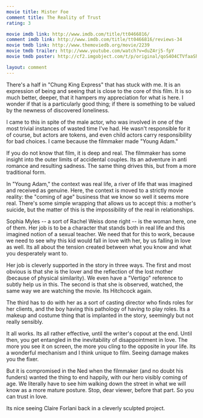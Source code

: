```yaml
---
movie title: Mister Foe
comment title: The Reality of Trust
rating: 3

movie imdb link: http://www.imdb.com/title/tt0466816/
comment imdb link: http://www.imdb.com/title/tt0466816/reviews-34
movie tmdb link: http://www.themoviedb.org/movie/2239
movie tmdb trailer: http://www.youtube.com/watch?v=duZ4rj5-fpY
movie tmdb poster: http://cf2.imgobject.com/t/p/original/qoS4O4CTVfaaShU6sOMPr5Yg9AF.jpg

layout: comment
---
```


There's a half in "Chung King Express" that has stuck with me. It is an expression of being and seeing that is close to the core of this film. It is so much better, deeper, that it hampers my appreciation for what is here. I wonder if that is a particularly good thing; if there is something to be valued by the newness of discovered loneliness. 

I came to this in spite of the male actor, who was involved in one of the most trivial instances of wasted time I've had. He wasn't responsible for it of course, but actors are tokens, and even child actors carry responsibility for bad choices. I came because the filmmaker made "Young Adam."

If you do not know that film, it is deep and real. The filmmaker has some insight into the outer limits of accidental couples. Its an adventure in anti romance and resulting sadness. The same thing drives this, but from a more traditional form.

In "Young Adam," the context was real life, a river of life that was imagined and received as genuine. Here, the context is moved to a strictly movie reality: the "coming of age" business that we know so well it seems more real. There's some simple wrapping that allows us to accept this: a mother's suicide, but the matter of this is the impossibility of the real in relationships.

Sophia Myles -- a sort of Rachel Weiss done right -- is the woman here, one of them. Her job is to be a character that stands both in real life and this imagined notion of a sexual teacher. We need that for this to work, because we need to see why this kid would fall in love with her, by us falling in love as well. Its all about the tension created between what you know and what you desperately want to.

Her job is cleverly supported in the story in three ways. The first and most obvious is that she is the lover and the reflection of the lost mother (because of physical similarity). We even have a "Vertigo" reference to subtly help us in this. The second is that she is observed, watched, the same way we are watching the movie. Its Hitchcock again.

The third has to do with her as a sort of casting director who finds roles for her clients, and the boy having this pathology of having to play roles. Its a makeup and costume thing that is implanted in the story, seemingly but not really sensibly.

It all works. Its all rather effective, until the writer's copout at the end. Until then, you get entangled in the inevitability of disappointment in love. The more you see it on screen, the more you cling to the opposite in your life. Its a wonderful mechanism and I think unique to film. Seeing damage makes you the fixer.

But it is compromised in the Ned when the filmmaker (and no doubt his funders) wanted the thing to end happily, with our hero visibly coming of age. We literally have to see him walking down the street in what we will know as a more mature posture. Stop, dear viewer, before that part. So you can trust in love.

Its nice seeing Claire Forlani back in a cleverly sculpted project.